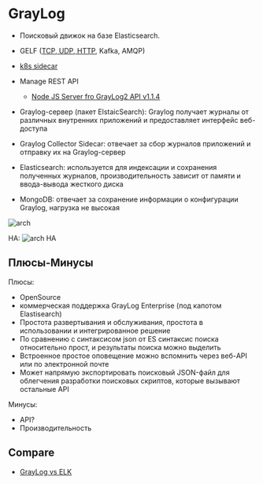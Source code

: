 # GrayLog

- Поисковый движок на базе Elasticsearch.
- GELF ([TCP, UDP, HTTP](https://www.programmersought.com/article/85357770876/), Kafka, AMQP)
- [k8s sidecar](https://habr.com/ru/post/557200/)
- Manage REST API
	- [Node JS Server fro GrayLog2 API v1.1.4](https://github.com/kolomiichenko/graylog-api)


- Graylog-сервер (пакет ElstaicSearch): Graylog получает журналы от различных внутренних приложений и предоставляет интерфейс веб-доступа
- Graylog Collector Sidecar: отвечает за сбор журналов приложений и отправку их на Graylog-сервер
- Elasticsearch: используется для индексации и сохранения полученных журналов, производительность зависит от памяти и ввода-вывода жесткого диска
- MongoDB: отвечает за сохранение информации о конфигурации Graylog, нагрузка не высокая

![arch](https://russianblogs.com/images/450/09bb39e0719eed753f9714e60933bbca.png)

HA:
![arch HA](https://russianblogs.com/images/234/92c7723e145af2b440e601d8342ee94a.png)

## Плюсы-Минусы

Плюсы:

- OpenSource
- коммерческая поддержка GrayLog Enterprise (под капотом Elastisearch)
- Простота развертывания и обслуживания, простота в использовании и интегрированное решение
- По сравнению с синтаксисом json от ES синтаксис поиска относительно прост, и результаты поиска можно выделить
- Встроенное простое оповещение можно вспомнить через веб-API или по электронной почте
- Может напрямую экспортировать поисковый JSON-файл для облегчения разработки поисковых скриптов, которые вызывают остальные API

Минусы:

- API?
- Производительность

## Compare

- [GrayLog vs ELK](https://russianblogs.com/article/404130660/)